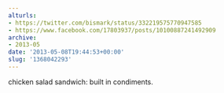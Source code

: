 ```yaml
---
alturls:
- https://twitter.com/bismark/status/332219575770947585
- https://www.facebook.com/17803937/posts/10100887241492909
archive:
- 2013-05
date: '2013-05-08T19:44:53+00:00'
slug: '1368042293'
---
```


chicken salad sandwich: built in condiments.

